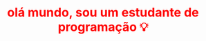 
<h1 align="center" style="color:red; font-weight:bold;">olá mundo, sou um estudante de programação 💡 </h1>
